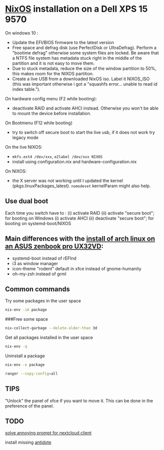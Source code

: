 # [NixOS](https://nixos.org/) installation on a Dell XPS 15 9570
 
On windows 10 :
* Update the EFI/BIOS firmware to the latest version
* Free space and defrag disk (use PerfectDisk or UltraDefrag). Perform a "bootime defrag" otherwise some system files are locked. Be aware that a NTFS file system has metadata stuck right in the middle of the partition and it is not easy to move them.
* Due to stuck metadata, reduce the size of the window partition to 50%, this makes room for the NIXOS partition.
* Create a live USB from a downloaded NixOS iso. Label it NIXOS_ISO (this was important otherwise i got a 
  "squashfs error... unable to read id index table.").

On hardware config menu (F2 while booting):
* deactivate RAID and activate AHCI instead. Otherwise you won't be able to mount the device before installation.

On Bootmenu (F12 while booting)
* try to switch off secure boot to start the live usb, if it does not work try legacy mode

On the live NIXOS:
* `mkfs.ext4 /dev/xxx`, `e2label /dev/xxx NIXOS`
* install using configuration.nix and hardware-configuration.nix

On NIXOS:
* the X server was not working until I updated the kernel (pkgs.linuxPackages_latest). `nomodeset` kernelParam might also help.

## Use dual boot
Each time you switch have to :
(i) activate RAID (ii) activate "secure boot"; for booting on Windows 
(i) activate AHCI (ii) deactivate "secure boot"; for booting on systemd-boot/NIXOS

## Main differences with the [install of arch linux on an ASUS zenbook pro UX32VD](https://github.com/JosephLucas/archlinux_installation): 
* systemd-boot instead of rEFInd
* i3 as window manager
* icon-theme "rodent" default in xfce instead of gnome-humanity
* oh-my-zsh instead of grml

## Common commands

Try some packages in the user space
```bash
nix-env -iA package
```

###Free some space
```bash
nix-collect-garbage --delete-older-than 3d
```
Get all packages installed in the user space
```bash
nix-env -q
```
Uninstall a package
```bash
nix-env -e package
```

```bash
ranger --copy-config=all
```

## TIPS
"Unlock" the panel of xfce if you want to move it. This can be done in the preference of the panel.

## TODO
[solve annoying prompt for nextcloud client](https://github.com/NixOS/nixpkgs/issues/38266)

install missing [antidote](https://antidote.info/fr)